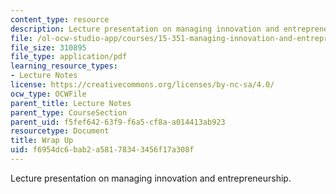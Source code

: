 ```yaml
---
content_type: resource
description: Lecture presentation on managing innovation and entrepreneurship.
file: /ol-ocw-studio-app/courses/15-351-managing-innovation-and-entrepreneurship-spring-2008/f6954dc6bab2a58178343456f17a308f_24_wrap_up.pdf
file_size: 310895
file_type: application/pdf
learning_resource_types:
- Lecture Notes
license: https://creativecommons.org/licenses/by-nc-sa/4.0/
ocw_type: OCWFile
parent_title: Lecture Notes
parent_type: CourseSection
parent_uid: f5fef642-63f9-f6a5-cf8a-a014413ab923
resourcetype: Document
title: Wrap Up
uid: f6954dc6-bab2-a581-7834-3456f17a308f
---
```

Lecture presentation on managing innovation and entrepreneurship.